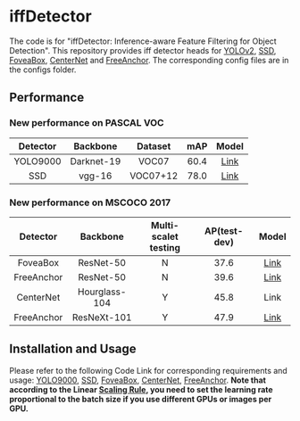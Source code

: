 # iffDetector
The code is for "iffDetector: Inference-aware Feature Filtering for Object Detection".
This repository provides iff detector heads for 
[YOLOv2](https://arxiv.org/pdf/1612.08242.pdf), 
[SSD](https://link.springer.com/chapter/10.1007/978-3-319-46448-0_2), 
[FoveaBox](https://arxiv.org/pdf/1904.03797.pdf), 
[CenterNet](https://arxiv.org/pdf/1904.08189.pdf) 
and [FreeAnchor](http://papers.nips.cc/paper/8309-freeanchor-learning-to-match-anchors-for-visual-object-detection.pdf).
The corresponding config files are in the configs folder.

## Performance

### New performance on PASCAL VOC

|Detector|Backbone|Dataset|mAP|Model|
| :-------: | :-------: | :-------: | :-------: | :-------: |
|YOLO9000|Darknet-19|VOC07|60.4|[Link](https://drive.google.com/file/d/1o2BRmPvTflfELPNnYGTtRDU8rApZWLg8/view?usp=sharing)|
|SSD|vgg-16|VOC07+12|78.0|[Link](https://drive.google.com/file/d/1rI0NW0YMOx6oKxkLZ9CBoezWu0BTkn5r/view?usp=sharing)|

### New performance on MSCOCO 2017

|Detector|Backbone|Multi-scalet<br> testing|AP(test-dev)|Model|
| :-------: | :-------: | :-------: | :-------: | :-------: |
|FoveaBox|ResNet-50|N|37.6|[Link](https://drive.google.com/file/d/15EADtUjvBTwxrqAzVcu8R10hslkZSUMK/view?usp=sharing)|
|FreeAnchor|ResNet-50|N|39.6|[Link](https://drive.google.com/file/d/1OzfBEi4oxIWA6Yvz9KLd5vogqHZIvbdt/view?usp=sharing)|
|CenterNet|Hourglass-104|Y|45.8|Link|
|FreeAnchor|ResNeXt-101|Y|47.9|[Link](https://drive.google.com/file/d/1wXPE2Pc9GrWcg9O-K_ZhMWK4bo2vwAEK/view?usp=sharing)|

## Installation and Usage

Please refer to the following Code Link for corresponding requirements and usage:
[YOLO9000](https://github.com/longcw/yolo2-pytorch), [SSD](https://github.com/amdegroot/ssd.pytorch), [FoveaBox](https://github.com/open-mmlab/mmdetection), [CenterNet](https://github.com/xingyizhou/CenterNet), [FreeAnchor](https://github.com/zhangxiaosong18/FreeAnchor). 
**Note that according to the Linear [Scaling Rule](https://arxiv.org/abs/1706.02677), you need to set the learning rate proportional to the batch size if you use different GPUs or images per GPU.**

